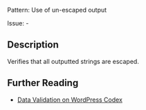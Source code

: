 Pattern: Use of un-escaped output

Issue: -

## Description

Verifies that all outputted strings are escaped.

## Further Reading

* [Data Validation on WordPress Codex](http://codex.wordpress.org/Data_Validation)
